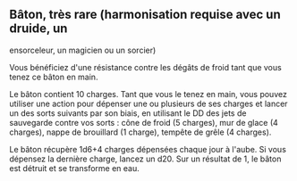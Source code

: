 ## Bâton, très rare (harmonisation requise avec un druide, un

ensorceleur, un magicien ou un sorcier)

Vous bénéficiez d'une résistance contre les dégâts de froid
tant que vous tenez ce bâton en main.

Le bâton contient 10 charges. Tant que vous le tenez en
main, vous pouvez utiliser une action pour dépenser une ou
plusieurs de ses charges et lancer un des sorts suivants par
son biais, en utilisant le DD des jets de sauvegarde contre
vos sorts : cône de froid (5 charges), mur de glace (4 charges),
nappe de brouillard (1 charge), tempête de grêle (4 charges).

Le bâton récupère 1d6+4 charges dépensées chaque
jour à l'aube. Si vous dépensez la dernière charge, lancez
un d20. Sur un résultat de 1, le bâton est détruit et se
transforme en eau.
